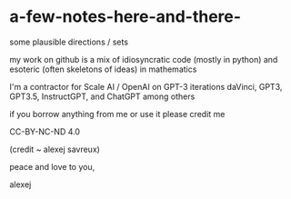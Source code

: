 # a-few-notes-here-and-there-
some plausible directions / sets 


my work on github is a mix of idiosyncratic code (mostly in python) and esoteric (often skeletons of ideas) in mathematics 

I'm a contractor for Scale AI / OpenAI on GPT-3 iterations daVinci, GPT3, GPT3.5, InstructGPT, and ChatGPT among others 

if you borrow anything from me or use it please credit me 

CC-BY-NC-ND 4.0 

(credit ~ alexej savreux) 

peace and love to you, 

alexej 
